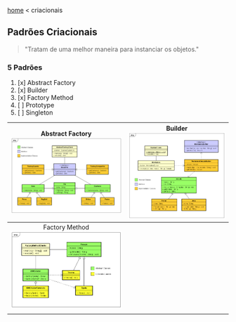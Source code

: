 [home](../README.md) < criacionais

## Padrões Criacionais

>"Tratam de uma melhor maneira para instanciar os objetos."

### 5 Padrões

1. [x] Abstract Factory
2. [x] Builder
3. [x] Factory Method
4. [ ] Prototype
5. [ ] Singleton

| Abstract Factory  ![](../assets/00-abstract-factory.png) | Builder  ![](../assets/01-builder.png) |
|:--------------------------------------------------------:|:--------------------------------------:|
|   Factory Method   ![](../assets/02-factory-method.png)  |                                        |
|                                                          |                                        |